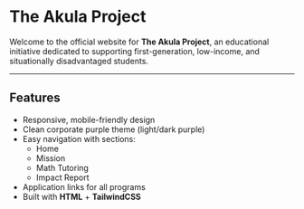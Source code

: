 # The Akula Project 

Welcome to the official website for **The Akula Project**, an educational initiative dedicated to supporting first-generation, low-income, and situationally disadvantaged students. 

---

## Features

- Responsive, mobile-friendly design
- Clean corporate purple theme (light/dark purple)
- Easy navigation with sections:
  - Home
  - Mission
  - Math Tutoring
  - Impact Report
- Application links for all programs
- Built with **HTML** + **TailwindCSS**
